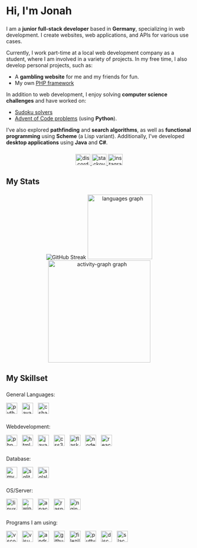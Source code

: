 <h1 align="left">Hi, I'm Jonah</h1>

###

<p align="left">
  
I am a **junior full-stack developer** based in **Germany**, specializing in web development. I create websites, web applications, and APIs for various use cases.

Currently, I work part-time at a local web development company as a student, where I am involved in a variety of projects. In my free time, I also develop personal projects, such as:
- A **gambling website** for me and my friends for fun.
- My own [PHP framework](https://github.com/Jonah987654321/OmniRoute/)

In addition to web development, I enjoy solving **computer science challenges** and have worked on:
- [Sudoku solvers](https://github.com/Jonah987654321/StraightSudokuSolver)
- [Advent of Code problems](https://github.com/Jonah987654321/AdventOfCode2024) (using **Python**).
  
I’ve also explored **pathfinding** and **search algorithms**, as well as **functional programming** using **Scheme** (a Lisp variant). Additionally, I’ve developed **desktop applications** using **Java** and **C#**.

</p>

###

<div align="center">
  <a href="https://discord.gg/f5EZpVHeYf" target="_blank">
    <img src="https://raw.githubusercontent.com/maurodesouza/profile-readme-generator/master/src/assets/icons/social/discord/default.svg" width="40" height="30" alt="discord logo"  />
  </a>
  <a href="https://stackoverflow.com/users/18666199/jonah" target="_blank">
    <img src="https://raw.githubusercontent.com/maurodesouza/profile-readme-generator/master/src/assets/icons/social/stackoverflow/default.svg" width="40" height="30" alt="stackoverflow logo"  />
  </a>
  <a href="https://www.instagram.com/jonah_e.15/" target="_blank">
    <img src="https://raw.githubusercontent.com/maurodesouza/profile-readme-generator/master/src/assets/icons/social/instagram/default.svg" width="40" height="30" alt="instagram logo"  />
  </a>
</div>

###

<h2 align="left">My Stats</h2>

###

<div align="center">
  <img src="https://streak-stats.demolab.com?user=Jonah987654321&theme=dracula&border_radius=5&mode=weekly" alt="GitHub Streak" />
  <img src="https://github-readme-stats.vercel.app/api/top-langs?username=Jonah987654321&locale=en&hide_title=false&layout=compact&card_width=320&langs_count=6&theme=dracula&hide_border=false&order=2" height="175" alt="languages graph"  />
  <img src="https://github-readme-activity-graph.vercel.app/graph?username=Jonah987654321&radius=16&theme=dracula&area=true&order=5&bg_color=282A36" height="277" alt="activity-graph graph"  />
</div>

###

<h2 align="left">My Skillset</h2>

###

<p align="left">General Languages:</p>
<div align="left">
  <img src="https://cdn.jsdelivr.net/gh/devicons/devicon/icons/python/python-original.svg" height="30" alt="python logo"  />
  <img width="5" />
  <img src="https://cdn.jsdelivr.net/gh/devicons/devicon/icons/java/java-original.svg" height="30" alt="java logo"  />
  <img width="5" />
  <img src="https://skillicons.dev/icons?i=cs" height="30" alt="csharp logo"  />
</div>

###

<p align="left">Webdevelopment:</p>
<div align="left">
  <img src="https://cdn.simpleicons.org/php/777BB4" height="30" alt="php logo"  />
  <img width="5" />
  <img src="https://cdn.jsdelivr.net/gh/devicons/devicon/icons/html5/html5-original.svg" height="30" alt="html5 logo"  />
  <img width="5" />
  <img src="https://cdn.jsdelivr.net/gh/devicons/devicon/icons/javascript/javascript-original.svg" height="30" alt="javascript logo"  />
  <img width="5" />
  <img src="https://cdn.jsdelivr.net/gh/devicons/devicon/icons/css3/css3-original.svg" height="30" alt="css3 logo"  />
  <img width="5" />
  <img src="https://skillicons.dev/icons?i=flask" height="30" alt="flask logo"  />
  <img width="5" />
  <img src="https://cdn.jsdelivr.net/gh/devicons/devicon/icons/nodejs/nodejs-original.svg" height="30" alt="nodejs logo"  />
  <img width="5" />
  <img src="https://cdn.simpleicons.org/react/61DAFB" height="30" alt="react logo"  />
</div>

###

<p align="left">Database:</p>
<div align="left">
  <img src="https://cdn.simpleicons.org/mysql/4479A1" height="30" alt="mysql logo"  />
  <img width="5" />
  <img src="https://skillicons.dev/icons?i=sqlite" height="30" alt="sqlite logo"  />
  <img width="5" />
  <img src="https://cdn.jsdelivr.net/gh/devicons/devicon/icons/sqlalchemy/sqlalchemy-original.svg" height="30" alt="sqlalchemy logo"  />
</div>

###

<p align="left">OS/Server:</p>
<div align="left">
  <img src="https://cdn.jsdelivr.net/gh/devicons/devicon/icons/linux/linux-original.svg" height="30" alt="linux logo"  />
  <img width="5" />
  <img src="https://cdn.jsdelivr.net/gh/devicons/devicon/icons/windows8/windows8-original.svg" height="30" alt="windows8 logo"  />
  <img width="5" />
  <img src="https://cdn.jsdelivr.net/gh/devicons/devicon/icons/apache/apache-original.svg" height="30" alt="apache logo"  />
  <img width="5" />
  <img src="https://cdn.jsdelivr.net/gh/devicons/devicon/icons/raspberrypi/raspberrypi-original.svg" height="30" alt="raspberrypi logo"  />
  <img width="5" />
  <img src="https://cdn.simpleicons.org/nginx/009639" height="30" alt="nginx logo"  />
</div>

###

<p align="left">Programs I am using:</p>
<div align="left">
  <img src="https://cdn.jsdelivr.net/gh/devicons/devicon/icons/vscode/vscode-original.svg" height="30" alt="vscode logo"  />
  <img width="5" />
  <img src="https://cdn.jsdelivr.net/gh/devicons/devicon/icons/visualstudio/visualstudio-plain.svg" height="30" alt="visualstudio logo"  />
  <img width="5" />
  <img src="https://cdn.jsdelivr.net/gh/devicons/devicon/icons/androidstudio/androidstudio-original.svg" height="30" alt="androidstudio logo"  />
  <img width="5" />
  <img src="https://skillicons.dev/icons?i=github" height="30" alt="github logo"  />
  <img width="5" />
  <img src="https://cdn.jsdelivr.net/gh/devicons/devicon/icons/filezilla/filezilla-plain.svg" height="30" alt="filezilla logo"  />
  <img width="5" />
  <img src="https://cdn.jsdelivr.net/gh/devicons/devicon/icons/putty/putty-plain.svg" height="30" alt="putty logo"  />
  <img width="5" />
  <img src="https://skillicons.dev/icons?i=discord" height="30" alt="discord logo"  />
  <img width="5" />
  <img src="https://cdn.jsdelivr.net/gh/devicons/devicon/icons/slack/slack-original.svg" height="30" alt="slack logo"  />
</div>
